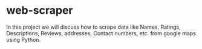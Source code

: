 # web-scraper
In this project we will discuss how to scrape data like Names, Ratings, Descriptions, Reviews, addresses, Contact numbers, etc. from google maps using Python.
